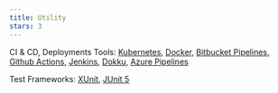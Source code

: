 ```yaml
---
title: Utility
stars: 3
---
```


CI & CD, Deployments Tools: [Kubernetes](https://kubernetes.io/), [Docker](https://www.docker.com/), [Bitbucket Pipelines](https://bitbucket.org/product/features/pipelines), [Github Actions](https://github.com/features/actions), [Jenkins](https://www.jenkins.io/), [Dokku](https://dokku.com/), [Azure Pipelines](https://azure.microsoft.com/en-us/products/devops/pipelines)

Test Frameworks: [XUnit](https://hasura.io/), [JUnit 5](https://junit.org/junit5/)
